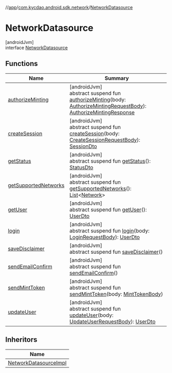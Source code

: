 //[app](../../../index.md)/[com.kycdao.android.sdk.network](../index.md)/[NetworkDatasource](index.md)

# NetworkDatasource

[androidJvm]\
interface [NetworkDatasource](index.md)

## Functions

| Name | Summary |
|---|---|
| [authorizeMinting](authorize-minting.md) | [androidJvm]<br>abstract suspend fun [authorizeMinting](authorize-minting.md)(body: [AuthorizeMintingRequestBody](../../com.kycdao.android.sdk.network.api/-authorize-minting-request-body/index.md)): [AuthorizeMintingResponse](../../com.kycdao.android.sdk.dto/-authorize-minting-response/index.md) |
| [createSession](create-session.md) | [androidJvm]<br>abstract suspend fun [createSession](create-session.md)(body: [CreateSessionRequestBody](../../com.kycdao.android.sdk.network.api/-create-session-request-body/index.md)): [SessionDto](../../com.kycdao.android.sdk.dto/-session-dto/index.md) |
| [getStatus](get-status.md) | [androidJvm]<br>abstract suspend fun [getStatus](get-status.md)(): [StatusDto](../../com.kycdao.android.sdk.dto/-status-dto/index.md) |
| [getSupportedNetworks](get-supported-networks.md) | [androidJvm]<br>abstract suspend fun [getSupportedNetworks](get-supported-networks.md)(): [List](https://kotlinlang.org/api/latest/jvm/stdlib/kotlin.collections/-list/index.html)&lt;[Network](../../com.kycdao.android.sdk.model/-network/index.md)&gt; |
| [getUser](get-user.md) | [androidJvm]<br>abstract suspend fun [getUser](get-user.md)(): [UserDto](../../com.kycdao.android.sdk.dto/-user-dto/index.md) |
| [login](login.md) | [androidJvm]<br>abstract suspend fun [login](login.md)(body: [LoginRequestBody](../../com.kycdao.android.sdk.network.api/-login-request-body/index.md)): [UserDto](../../com.kycdao.android.sdk.dto/-user-dto/index.md) |
| [saveDisclaimer](save-disclaimer.md) | [androidJvm]<br>abstract suspend fun [saveDisclaimer](save-disclaimer.md)() |
| [sendEmailConfirm](send-email-confirm.md) | [androidJvm]<br>abstract suspend fun [sendEmailConfirm](send-email-confirm.md)() |
| [sendMintToken](send-mint-token.md) | [androidJvm]<br>abstract suspend fun [sendMintToken](send-mint-token.md)(body: [MintTokenBody](../../com.kycdao.android.sdk.network.api/-mint-token-body/index.md)) |
| [updateUser](update-user.md) | [androidJvm]<br>abstract suspend fun [updateUser](update-user.md)(body: [UpdateUserRequestBody](../../com.kycdao.android.sdk.network.api/-update-user-request-body/index.md)): [UserDto](../../com.kycdao.android.sdk.dto/-user-dto/index.md) |

## Inheritors

| Name |
|---|
| [NetworkDatasourceImpl](../-network-datasource-impl/index.md) |
